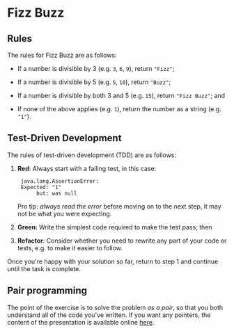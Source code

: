 
Fizz Buzz
=========

Rules
-----

The rules for Fizz Buzz are as follows:

 - If a number is divisible by 3 (e.g. `3`, `6`, `9`), return `"Fizz"`;

 - If a number is divisible by 5 (e.g. `5`, `10`), return `"Buzz"`;
 
 - If a number is divisible by both 3 and 5 (e.g. `15`), return `"Fizz Buzz"`; and
 
 - If none of the above applies (e.g. `1`), return the number as a string (e.g. `"1"`).

Test-Driven Development
-----------------------

The rules of test-driven development (TDD) are as follows:

 1. **Red**: Always start with a failing test, in this case:
 
         java.lang.AssertionError: 
         Expected: "1"
              but: was null
              
    Pro tip: *always read the error* before moving on to the next step, it may not be what you were expecting.

 2. **Green**: Write the simplest code required to make the test pass; then

 3. **Refactor**: Consider whether you need to rewrite any part of your code or tests, e.g. to make it easier to follow.

Once you're happy with your solution so far, return to step 1 and continue until the task is complete.

Pair programming
----------------

The point of the exercise is to solve the problem *as a pair*, so that you both understand all of the code you've
written. If you want any pointers, the content of the presentation is available online [here][blog].

 [blog]: https://blog.jonrshar.pe/2017/Oct/13/ada-college-pairing.html
 [intellij]: https://www.jetbrains.com/idea/download
 